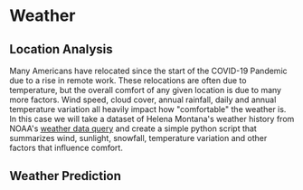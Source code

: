 # Weather
## Location Analysis <br>
Many Americans have relocated since the start of the COVID-19 Pandemic due to a rise in remote work. These relocations are often due to temperature, but the overall comfort of any given location is due to many more factors. Wind speed, cloud cover, annual rainfall, daily and annual temperature variation all heavily impact how "comfortable" the weather is. In this case we will take a dataset of Helena Montana's weather history from NOAA's [weather data query](https://www.ncdc.noaa.gov/cdo-web/search;jsessionid=C98EDA3066F9176E3E24E9ECC7105E43) and create a simple python script that summarizes wind, sunlight, snowfall, temperature variation and other factors that influence comfort.

## Weather Prediction <br>
